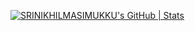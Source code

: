[![SRINIKHILMASIMUKKU's GitHub | Stats](https://stats.quine.sh/SRINIKHILMASIMUKKU/github?theme=dark)](https://quine.sh?utm_source=widgets&utm_campaign=SRINIKHILMASIMUKKU)

